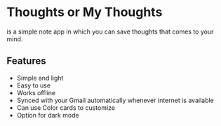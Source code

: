 # Thoughts or My Thoughts
is a simple note app in which you can save thoughts that comes to your mind.

## Features
* Simple and light
* Easy to use
* Works offline
* Synced with your Gmail automatically whenever internet is available
* Can use Color cards to customize
* Option for dark mode 
